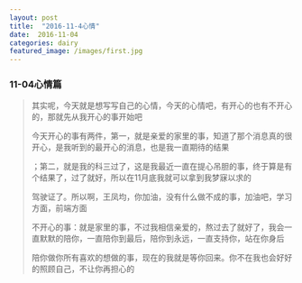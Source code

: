 ```yaml
---
layout: post
title:  "2016-11-4心情"
date:  2016-11-04
categories: dairy
featured_image: /images/first.jpg
---
```


### 11-04心情篇

>其实呢，今天就是想写写自己的心情，今天的心情吧，有开心的也有不开心的，那就先从我开心的事开始吧
>
>今天开心的事有两件，第一，就是亲爱的家里的事，知道了那个消息真的很开心，是我听到的最开心的消息，也是我一直期待的结果
>
>；第二，就是我的科三过了，这是我最近一直在提心吊胆的事，终于算是有个结果了，过了就好，所以在11月底我就可以拿到我梦寐以求的
>
>驾驶证了。所以啊，王凤均，你加油，没有什么做不成的事，加油吧，学习方面，前端方面
>
>不开心的事：就是家里的事，不过我相信亲爱的，熬过去了就好了，我会一直默默的陪你，一直陪你到最后，陪你到永远，一直支持你，站在你身后
>
>陪你做你所有喜欢的想做的事，现在的我就是等你回来。你不在我也会好好的照顾自己，不让你再担心的
>
>
>